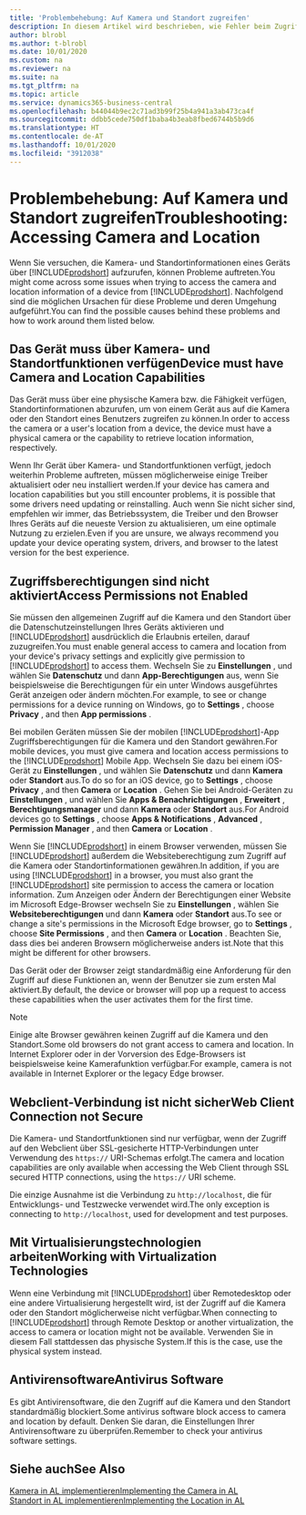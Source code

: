 ```yaml
---
title: 'Problembehebung: Auf Kamera und Standort zugreifen'
description: In diesem Artikel wird beschrieben, wie Fehler beim Zugriff auf Kamera- und Standortinformationen in Business Central behoben werden.
author: blrobl
ms.author: t-blrobl
ms.date: 10/01/2020
ms.custom: na
ms.reviewer: na
ms.suite: na
ms.tgt_pltfrm: na
ms.topic: article
ms.service: dynamics365-business-central
ms.openlocfilehash: b44044b9ec2c71ad3b99f25b4a941a3ab473ca4f
ms.sourcegitcommit: ddbb5cede750df1baba4b3eab8fbed6744b5b9d6
ms.translationtype: HT
ms.contentlocale: de-AT
ms.lasthandoff: 10/01/2020
ms.locfileid: "3912038"
---
```

# <a name="troubleshooting-accessing-camera-and-location"></a><span data-ttu-id="678bf-103">Problembehebung: Auf Kamera und Standort zugreifen</span><span class="sxs-lookup"><span data-stu-id="678bf-103">Troubleshooting: Accessing Camera and Location</span></span>

<span data-ttu-id="678bf-104">Wenn Sie versuchen, die Kamera- und Standortinformationen eines Geräts über [!INCLUDE[prodshort](includes/prodshort.md)] aufzurufen, können Probleme auftreten.</span><span class="sxs-lookup"><span data-stu-id="678bf-104">You might come across some issues when trying to access the camera and location information of a device from [!INCLUDE[prodshort](includes/prodshort.md)].</span></span> <span data-ttu-id="678bf-105">Nachfolgend sind die möglichen Ursachen für diese Probleme und deren Umgehung aufgeführt.</span><span class="sxs-lookup"><span data-stu-id="678bf-105">You can find the possible causes behind these problems and how to work around them listed below.</span></span>

## <a name="device-must-have-camera-and-location-capabilities"></a><span data-ttu-id="678bf-106">Das Gerät muss über Kamera- und Standortfunktionen verfügen</span><span class="sxs-lookup"><span data-stu-id="678bf-106">Device must have Camera and Location Capabilities</span></span>

<span data-ttu-id="678bf-107">Das Gerät muss über eine physische Kamera bzw. die Fähigkeit verfügen, Standortinformationen abzurufen, um von einem Gerät aus auf die Kamera oder den Standort eines Benutzers zugreifen zu können.</span><span class="sxs-lookup"><span data-stu-id="678bf-107">In order to access the camera or a user's location from a device, the device must have a physical camera or the capability to retrieve location information, respectively.</span></span>

<span data-ttu-id="678bf-108">Wenn Ihr Gerät über Kamera- und Standortfunktionen verfügt, jedoch weiterhin Probleme auftreten, müssen möglicherweise einige Treiber aktualisiert oder neu installiert werden.</span><span class="sxs-lookup"><span data-stu-id="678bf-108">If your device has camera and location capabilities but you still encounter problems, it is possible that some drivers need updating or reinstalling.</span></span> <span data-ttu-id="678bf-109">Auch wenn Sie nicht sicher sind, empfehlen wir immer, das Betriebssystem, die Treiber und den Browser Ihres Geräts auf die neueste Version zu aktualisieren, um eine optimale Nutzung zu erzielen.</span><span class="sxs-lookup"><span data-stu-id="678bf-109">Even if you are unsure, we always recommend you update your device operating system, drivers, and browser to the latest version for the best experience.</span></span>

## <a name="access-permissions-not-enabled"></a><span data-ttu-id="678bf-110">Zugriffsberechtigungen sind nicht aktiviert</span><span class="sxs-lookup"><span data-stu-id="678bf-110">Access Permissions not Enabled</span></span>

<span data-ttu-id="678bf-111">Sie müssen den allgemeinen Zugriff auf die Kamera und den Standort über die Datenschutzeinstellungen Ihres Geräts aktivieren und [!INCLUDE[prodshort](includes/prodshort.md)] ausdrücklich die Erlaubnis erteilen, darauf zuzugreifen.</span><span class="sxs-lookup"><span data-stu-id="678bf-111">You must enable general access to camera and location from your device's privacy settings and explicitly give permission to  [!INCLUDE[prodshort](includes/prodshort.md)] to access them.</span></span> <span data-ttu-id="678bf-112">Wechseln Sie zu **Einstellungen** , und wählen Sie **Datenschutz** und dann **App-Berechtigungen** aus, wenn Sie beispielsweise die Berechtigungen für ein unter Windows ausgeführtes Gerät anzeigen oder ändern möchten.</span><span class="sxs-lookup"><span data-stu-id="678bf-112">For example, to see or change permissions for a device running on Windows, go to **Settings** , choose **Privacy** , and then **App permissions** .</span></span> 

<span data-ttu-id="678bf-113">Bei mobilen Geräten müssen Sie der mobilen [!INCLUDE[prodshort](includes/prodshort.md)]-App Zugriffsberechtigungen für die Kamera und den Standort gewähren.</span><span class="sxs-lookup"><span data-stu-id="678bf-113">For mobile devices, you must give camera and location access permissions to the [!INCLUDE[prodshort](includes/prodshort.md)] Mobile App.</span></span> <span data-ttu-id="678bf-114">Wechseln Sie dazu bei einem iOS-Gerät zu **Einstellungen** , und wählen Sie **Datenschutz** und dann **Kamera** oder **Standort** aus.</span><span class="sxs-lookup"><span data-stu-id="678bf-114">To do so for an iOS device, go to **Settings** , choose **Privacy** , and then **Camera** or **Location** .</span></span> <span data-ttu-id="678bf-115">Gehen Sie bei Android-Geräten zu **Einstellungen** , und wählen Sie **Apps & Benachrichtigungen** , **Erweitert** , **Berechtigungsmanager** und dann **Kamera** oder **Standort** aus.</span><span class="sxs-lookup"><span data-stu-id="678bf-115">For Android devices go to **Settings** , choose **Apps & Notifications** , **Advanced** , **Permission Manager** , and then **Camera** or **Location** .</span></span>

<span data-ttu-id="678bf-116">Wenn Sie [!INCLUDE[prodshort](includes/prodshort.md)] in einem Browser verwenden, müssen Sie [!INCLUDE[prodshort](includes/prodshort.md)] außerdem die Websiteberechtigung zum Zugriff auf die Kamera oder Standortinformationen gewähren.</span><span class="sxs-lookup"><span data-stu-id="678bf-116">In addition, if you are using [!INCLUDE[prodshort](includes/prodshort.md)] in a browser, you must also grant the [!INCLUDE[prodshort](includes/prodshort.md)] site permission to access the camera or location information.</span></span> <span data-ttu-id="678bf-117">Zum Anzeigen oder Ändern der Berechtigungen einer Website im Microsoft Edge-Browser wechseln Sie zu **Einstellungen** , wählen Sie **Websiteberechtigungen** und dann **Kamera** oder **Standort** aus.</span><span class="sxs-lookup"><span data-stu-id="678bf-117">To see or change a site's permissions in the Microsoft Edge browser, go to **Settings** , choose **Site Permissions** , and then **Camera** or **Location** .</span></span> <span data-ttu-id="678bf-118">Beachten Sie, dass dies bei anderen Browsern möglicherweise anders ist.</span><span class="sxs-lookup"><span data-stu-id="678bf-118">Note that this might be different for other browsers.</span></span>

<span data-ttu-id="678bf-119">Das Gerät oder der Browser zeigt standardmäßig eine Anforderung für den Zugriff auf diese Funktionen an, wenn der Benutzer sie zum ersten Mal aktiviert.</span><span class="sxs-lookup"><span data-stu-id="678bf-119">By default, the device or browser will pop up a request to access these capabilities when the user activates them for the first time.</span></span>

> [!NOTE]  
> <span data-ttu-id="678bf-120">Einige alte Browser gewähren keinen Zugriff auf die Kamera und den Standort.</span><span class="sxs-lookup"><span data-stu-id="678bf-120">Some old browsers do not grant access to camera and location.</span></span> <span data-ttu-id="678bf-121">In Internet Explorer oder in der Vorversion des Edge-Browsers ist beispielsweise keine Kamerafunktion verfügbar.</span><span class="sxs-lookup"><span data-stu-id="678bf-121">For example, camera is not available in Internet Explorer or the legacy Edge browser.</span></span>

## <a name="web-client-connection-not-secure"></a><span data-ttu-id="678bf-122">Webclient-Verbindung ist nicht sicher</span><span class="sxs-lookup"><span data-stu-id="678bf-122">Web Client Connection not Secure</span></span>

<span data-ttu-id="678bf-123">Die Kamera- und Standortfunktionen sind nur verfügbar, wenn der Zugriff auf den Webclient über SSL-gesicherte HTTP-Verbindungen unter Verwendung des `https://` URI-Schemas erfolgt.</span><span class="sxs-lookup"><span data-stu-id="678bf-123">The camera and location capabilities are only available when accessing the Web Client through SSL secured HTTP connections, using the `https://` URI scheme.</span></span> 

<span data-ttu-id="678bf-124">Die einzige Ausnahme ist die Verbindung zu `http://localhost`, die für Entwicklungs- und Testzwecke verwendet wird.</span><span class="sxs-lookup"><span data-stu-id="678bf-124">The only exception is connecting to `http://localhost`, used for development and test purposes.</span></span>


## <a name="working-with-virtualization-technologies"></a><span data-ttu-id="678bf-125">Mit Virtualisierungstechnologien arbeiten</span><span class="sxs-lookup"><span data-stu-id="678bf-125">Working with Virtualization Technologies</span></span>

<span data-ttu-id="678bf-126">Wenn eine Verbindung mit [!INCLUDE[prodshort](includes/prodshort.md)] über Remotedesktop oder eine andere Virtualisierung hergestellt wird, ist der Zugriff auf die Kamera oder den Standort möglicherweise nicht verfügbar.</span><span class="sxs-lookup"><span data-stu-id="678bf-126">When connecting to [!INCLUDE[prodshort](includes/prodshort.md)] through Remote Desktop or another virtualization, the access to camera or location might not be available.</span></span> <span data-ttu-id="678bf-127">Verwenden Sie in diesem Fall stattdessen das physische System.</span><span class="sxs-lookup"><span data-stu-id="678bf-127">If this is the case, use the physical system instead.</span></span>

## <a name="antivirus-software"></a><span data-ttu-id="678bf-128">Antivirensoftware</span><span class="sxs-lookup"><span data-stu-id="678bf-128">Antivirus Software</span></span>
<span data-ttu-id="678bf-129">Es gibt Antivirensoftware, die den Zugriff auf die Kamera und den Standort standardmäßig blockiert.</span><span class="sxs-lookup"><span data-stu-id="678bf-129">Some antivirus software block access to camera and location by default.</span></span> <span data-ttu-id="678bf-130">Denken Sie daran, die Einstellungen Ihrer Antivirensoftware zu überprüfen.</span><span class="sxs-lookup"><span data-stu-id="678bf-130">Remember to check your antivirus software settings.</span></span>

## <a name="see-also"></a><span data-ttu-id="678bf-131">Siehe auch</span><span class="sxs-lookup"><span data-stu-id="678bf-131">See Also</span></span>
[<span data-ttu-id="678bf-132">Kamera in AL implementieren</span><span class="sxs-lookup"><span data-stu-id="678bf-132">Implementing the Camera in AL</span></span>](/dynamics365/business-central/dev-itpro/developer/devenv-implement-camera-al)  
[<span data-ttu-id="678bf-133">Standort in AL implementieren</span><span class="sxs-lookup"><span data-stu-id="678bf-133">Implementing the Location in AL</span></span>](/dynamics365/business-central/dev-itpro/developer/devenv-implement-location-al)
